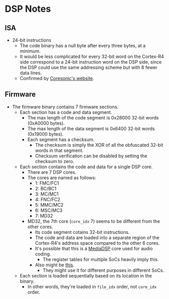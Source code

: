 # DSP Notes


## ISA

* 24-bit instructions
  * The code binary has a null byte after every three bytes, at a minimum.
  * It would be less complicated for every 32-bit word on the Cortex-R4
    side correspond to a 24-bit instruction word on the DSP side, since the
    DSP could use the same addressing scheme but with 8 fewer data lines.
  * Confirmed by [Coresonic's website][Coresonic].


## Firmware

* The firmware binary contains 7 firmware sections.
  * Each section has a code and data segment.
    * The max length of the code segment is 0x28000 32-bit words (0xA0000
      bytes).
    * The max length of the data segment is 0x6400 32-bit words (0x19000
      bytes).
    * Each segment has a checksum.
      * The checksum is simply the XOR of all the obfuscated 32-bit words in
        that segment.
      * Checksum verification can be disabled by setting the checksum to zero.
  * Each section contains the code and data for a single DSP core.
    * There are 7 DSP cores.
    * The cores are named as follows:
      * 1: FMC/FC1
      * 2: BC/BC1
      * 3: MC/MC1
      * 4: FNC/FC2
      * 5: MMC/MC2
      * 6: MSC/MC3
      * 7: MD32
    * MD32, the 7th core (`core_idx` 7) seems to be different from the other
      cores.
      * Its code segment cotains 32-bit instructions.
      * The code and data are loaded into a separate region of the Cortex-R4's
        address space compared to the other 6 cores.
      * It's possible that this is a [MediaDSP][MediaDSP] core used for audio
        coding.
        * The register tables for multiple SoCs heavily imply this.
      * Also might be [this][devicetree-bindings].
        * They might use it for different purposes in different SoCs.
  * Each section is loaded sequentially based on its location in the binary.
    * In other words, they're loaded in `file_idx` order, not `core_idx`
      order.


[Coresonic]: https://web.archive.org/web/20120415124337/http://www.coresonic.com/12/Products/Technology.html
[MediaDSP]: https://pdfs.semanticscholar.org/bc0e/70ee308ae793bbd68592bb7346d30c591e1b.pdf
[devicetree-bindings]: https://github.com/freedomtan/kernel-3.18-X20-96-board/blob/a0fd09200a4a4f7de5d366d20e43027f8dc6709a/Documentation/devicetree/bindings/misc/mediatek-md32.txt
